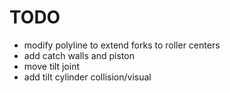 # TODO

* modify polyline to extend forks to roller centers
* add catch walls and piston
* move tilt joint
* add tilt cylinder collision/visual
